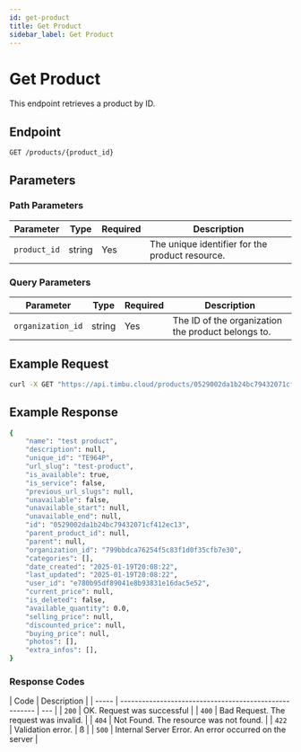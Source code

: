 ```yaml
---
id: get-product
title: Get Product
sidebar_label: Get Product
---
```


# Get Product

This endpoint retrieves a product by ID.

## Endpoint

`GET /products/{product_id}`

## Parameters

### Path Parameters

| Parameter    | Type   | Required | Description                                     |
| ------------ | ------ | -------- | ----------------------------------------------- |
| `product_id` | string | Yes      | The unique identifier for the product resource. |

### Query Parameters

| Parameter         | Type   | Required | Description                                        |
| ----------------- | ------ | -------- | -------------------------------------------------- |
| `organization_id` | string | Yes      | The ID of the organization the product belongs to. |

## Example Request

```bash
curl -X GET "https://api.timbu.cloud/products/0529002da1b24bc79432071cf412ec13?organization_id=0529002da1b24bc79432071cf412ec13"
```

## Example Response

```sh
{
    "name": "test product",
    "description": null,
    "unique_id": "TE964P",
    "url_slug": "test-product",
    "is_available": true,
    "is_service": false,
    "previous_url_slugs": null,
    "unavailable": false,
    "unavailable_start": null,
    "unavailable_end": null,
    "id": "0529002da1b24bc79432071cf412ec13",
    "parent_product_id": null,
    "parent": null,
    "organization_id": "799bbdca76254f5c83f1d0f35cfb7e30",
    "categories": [],
    "date_created": "2025-01-19T20:08:22",
    "last_updated": "2025-01-19T20:08:22",
    "user_id": "e780b95df89041e8b93831e16dac5e52",
    "current_price": null,
    "is_deleted": false,
    "available_quantity": 0.0,
    "selling_price": null,
    "discounted_price": null,
    "buying_price": null,
    "photos": [],
    "extra_infos": [],
}
```

### Response Codes

| Code  | Description                                            |
| ----- | ------------------------------------------------------ | --- |
| `200` | OK. Request was successful                             |
| `400` | Bad Request. The request was invalid.                  |
| `404` | Not Found. The resource was not found.                 |
| `422` | Validation error.                                      | ß   |
| `500` | Internal Server Error. An error occurred on the server |
